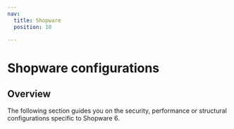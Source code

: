 ```yaml
---
nav:
  title: Shopware
  position: 10

---
```


# Shopware configurations

## Overview

The following section guides you on the security, performance or structural configurations specific to Shopware 6.

